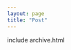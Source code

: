 ```yaml
---
layout: page
title: "Post"
---
```


include archive.html

<!--
{% if site.show_excerpts %}
  {% include home.html %}
{% else %}
  {% include archive.html title="" %}
{% endif %}
-->
